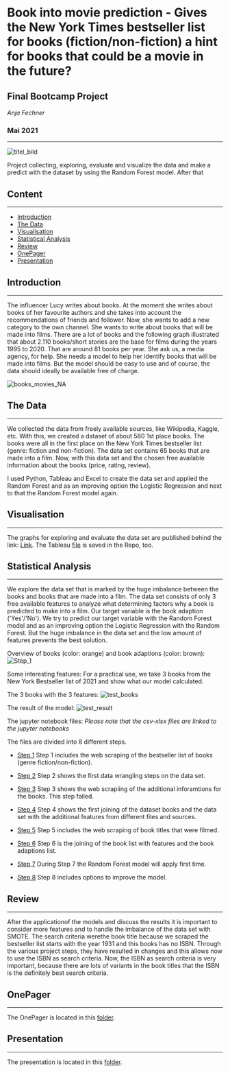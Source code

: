 # Book into movie prediction - Gives the New York Times bestseller list for books (fiction/non-fiction) a hint for books that could be a movie in the future?
## Final Bootcamp Project
*Anja Fechner*

### Mai 2021
***
![titel_bild](https://github.com/AnjaFechner/My_final_project/tree/main/pictures/titel_bild.png)

Project collecting, exploring, evaluate and visualize the data and make a predict with the dataset by using the Random Forest model. After that 


## Content
***

- [Introduction](#introduction)
- [The Data](#the-data)
- [Visualisation](#visualisation)
- [Statistical Analysis](#statistical-analysis)
- [Review](#review)
- [OnePager](#onepager)
- [Presentation](#presentation)

## Introduction
***

The influencer Lucy writes about books. At the moment she writes about books of her favourite authors and she takes into account the recommendations of friends and follower. 
Now, she wants to add a new category to the own channel. She wants to write about books that will be made into films. There are a lot of books and the following graph illustrated that about 2.110 books/short stories are the base for films during the years 1995 to 2020. 
That are around 81 books per year. She ask us, a media agency, for help. She needs a model to help her identify books that will be made into films.
But the model should be easy to use and of course, the data should ideally be available free of charge.

![books_movies_NA](https://github.com/AnjaFechner/My_final_project/tree/main/pictures/books_movies_NA.PNG)


## The Data 
***

We collected the data from freely available sources, like Wikipedia, Kaggle, etc. With this, we created a dataset of about 580 1st place books. 
The books were all in the first place on the New York Times bestseller list (genre: fiction and non-fiction). The data set contains 65 books that are made into a film.
Now, with this data set and the chosen free available information about the books (price, rating, review).

I used Python, Tableau and Excel to create the data set and applied the Random Forest and as an improving option the Logistic Regression and next to that the Random Forest model again.


## Visualisation
***

The graphs for exploring and evaluate the data set are published behind the link: [Link](https://public.tableau.com/profile/anja.fechner#!/).
The Tableau [file](https://github.com/AnjaFechner/My_final_project/tree/main/Tableau) is saved in the Repo, too.

## Statistical Analysis 
***

We explore the data set that is marked by the huge imbalance between the books and books that are made into a film.
The data set consists of only 3 free available features to analyze what determining factors why a book is predicted to make into a film.
Our target variable is the book adaption ('Yes'/'No').
We try to predict our target variable with the Random Forest model and as an improving option the Logistic Regression with the Random Forest.
But the huge imbalance in the data set and the low amount of features prevents the best solution. 


Overview of books (color: orange) and book adaptions (color: brown):
![Step_1](https://github.com/AnjaFechner/My_final_project/pictures/Step_1.PNG)

Some interesting features:
For a practical use, we take 3 books from the New York Bestseller list of 2021 and show what our model calculated.

The 3 books with the 3 features:
![test_books](https://github.com/AnjaFechner/My_final_project/tree/main/pictures/test_books.PNG)

The result of the model:
![test_result](https://github.com/AnjaFechner/My_final_project/tree/main/pictures/test_result.PNG)

The jupyter notebook files:
*Please note that the csv-xlsx files are linked to the jupyter notebooks*

The files are divided into 8 different steps.

- [Step 1](https://github.com/AnjaFechner/My_final_project/main/Step_1_web_scraping_nyt_bestseller/Step_1_Scraping_New_York_Times_Bestseller_Books_wikipedia.ipynb) 
Step 1 includes the web scraping of the bestseller list of books (genre fiction/non-fiction).

- [Step 2](https://github.com/AnjaFechner/My_final_project/main/Step_2_data_wrangeling/Step_2_Data_Wrangeling.ipynb)
Step 2 shows the first data wrangling steps on the data set.

- [Step 3](https://github.com/AnjaFechner/My_final_project/main/Step_3_web_scraping_AMZ_error/Step_3_Web_Scraping_AMZ.ipynb)
Step 3 shows the web scrapiing of the additional inforamtions for the books. This step failed.

- [Step 4](https://github.com/AnjaFechner/My_final_project/main/Step_4_join_the_files_bs_books_and_rating/Step_4_join_files-books_and_ratings_for_books.ipynb)
Step 4 shows the first joining of the dataset books and the data set with the additional features from different files and sources.

- [Step 5](https://github.com/AnjaFechner/My_final_project/main/Step_5_book_into_films/Step_5_Web_Scraping_book_into_movie.ipynb)
Step 5 includes the web scraping of book titles that were filmed.

- [Step 6](https://github.com/AnjaFechner/My_final_project/main/Step_6_join_bestseller_books_with_films/Step_6_Join_bestseller_books_with_films.ipynb)
Step 6 is the joining of the book list with features and the book adaptions list.

- [Step 7](https://github.com/AnjaFechner/My_final_project/main/Step_7_apply_NLP_and_Random_Forest/Step_7_NLP_and_Random_Forest.ipynb)
During Step 7 the Random Forest model will apply first time.

- [Step 8](https://github.com/AnjaFechner/My_final_project/main/Step_8_try_to_improve_the_model/Step_8_try_to_improve_the_model.ipynb)
Step 8 includes options to improve the model.


## Review
***

After the applicationof the models and discuss the results it is important to consider more features and to handle the imbalance of the data set with SMOTE. 
The search criteria werethe book title because we scraped the bestseller list starts with the year 1931 and this books has no ISBN. Through the various project steps, they have resulted in changes and this allows now to use the ISBN as search criteria. 
Now, the ISBN as search criteria is very important, because there are lots of variants in the book titles that the ISBN is the definitely best search criteria.


## OnePager
***

The OnePager is located in this [folder](https://github.com/AnjaFechner/My_final_project/main/one_pager).


## Presentation
***

The presentation is located in this [folder](https://github.com/AnjaFechner/My_final_project/main/presentation).